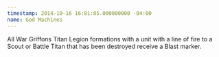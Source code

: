 ```yaml
---
timestamp: 2014-10-16 16:01:05.000000000 -04:00
name: God Machines
---
```

All War Griffons Titan Legion formations with a unit with a line of fire to a Scout or Battle Titan that has been destroyed receive a Blast marker.